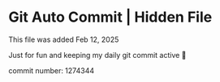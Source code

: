 # Git Auto Commit | Hidden File

This file was added Feb 12, 2025

Just for fun and keeping my daily git commit active 🤪

commit number: 1274344
